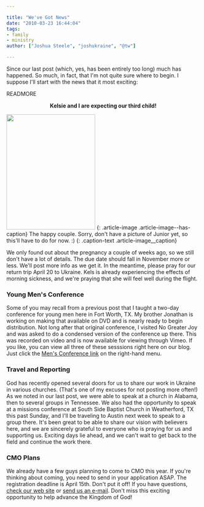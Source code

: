 ```yaml
---

title: "We've Got News"
date: "2010-03-23 16:44:04"
tags:
- family
- ministry
author: ["Joshua Steele", "joshukraine", "@tw"]

---
```


Since our last post (which, yes, has been entirely too long) much has happened. So much, in fact, that I'm not quite sure where to begin. I suppose I'll start with the news that it most exciting:

READMORE

<p style="text-align: center;"><strong>Kelsie and I are expecting our third child!</strong></p>

<a href="//d21yo20tm8bmc2.cloudfront.net/2010/03/DSC_8448_fb.jpg"><img class="size-medium wp-image-962" title="DSC_8448_fb" src="//d21yo20tm8bmc2.cloudfront.net/2010/03/DSC_8448_fb-231x300.jpg" alt="" width="231" height="300" /></a>
{: .article-image .article-image--has-caption}
The happy couple. Sorry, don't have a picture of Junior yet, so this'll have to do for now. :)
{: .caption-text .article-image__caption}

We only found out about the pregnancy a couple of weeks ago, so we still don't have a lot of details. The due date should fall in November more or less. We'll post more info as we get it. In the meantime, please pray for our return trip April 20 to Ukraine. Kels is already experiencing the effects of morning sickness, and we're praying that she will feel well during the flight.

### Young Men's Conference

Some of you may recall from a previous post that I taught a two-day conference for young men here in Fort Worth, TX. My brother Jonathan is working on making that available on DVD and is nearly ready to begin distribution. Not long after that original conference, I visited No Greater Joy and was asked to do a condensed version of the conference up there. This was recorded on video and is now available for viewing through Vimeo. If you like, you can view all three of these sesssions right here on our blog. Just click the <a href="http://www.ofreport.com/mens-conference/">Men's Conference link</a> on the right-hand menu.

### Travel and Reporting

God has recently opened several doors for us to share our work in Ukraine in various churches. (That's one of my excuses for not posting more often!) As we noted in our last post, we were able to speak at a church in Alabama, then to several groups in Tennessee. We also had the opportunity to speak at a missions conference at South Side Baptist Church in Weatherford, TX this past Sunday, and I'll be traveling to Austin next week to speak to a group there. It's been great to be able to share our vision with believers here, and we are sincerely grateful to everyone who is praying for us and supporting us. Exciting days lie ahead, and we can't wait to get back to the field and continue the work there.

### CMO Plans

We already have a few guys planning to come to CMO this year. If you're thinking about coming, you need to send in your application ASAP. The registration deadline is April 15th. Don't put it off! If you have questions, <a href="http://www.euroteamoutreach.org/cmo" target="_blank">check our web site</a> or <a href="http://www.ofreport.com/contact/">send us an e-mail</a>. Don't miss this exciting opportunity to help advance the Kingdom of God!
